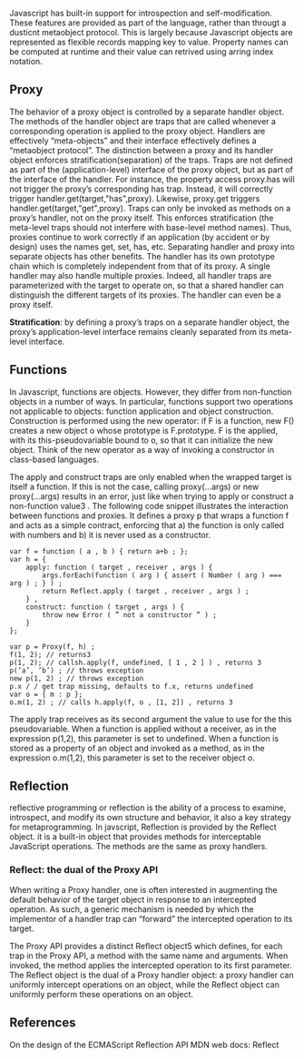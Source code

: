 Javascript has built-in support for introspection and self-modification. These features
are provided as part of the language, rather than througt a dusticnt metaobject protocol.
This is largely because Javascript objects are represented as flexible records mapping key
to value. Property names can be computed at runtime and their value can retrived using arring
index notation.

## Proxy
The behavior of a proxy object is controlled by a separate handler object. The methods of the
handler object are traps that are called whenever a corresponding operation is applied to
the proxy object. Handlers are effectively “meta-objects” and their interface effectively
defines a “metaobject protocol”.
The distinction between a proxy and its handler object enforces stratification(separation) of
the traps. Traps are not defined as part of the (application-level) interface of the
proxy object, but as part of the interface of the handler. For instance, the property
access proxy.has will not trigger the proxy’s corresponding has trap. Instead, it
will correctly trigger handler.get(target,"has",proxy). Likewise, proxy.get triggers
handler.get(target,"get",proxy). Traps can only be invoked as methods on a proxy’s
handler, not on the proxy itself. This enforces stratification (the meta-level traps should
not interfere with base-level method names). Thus, proxies continue to work correctly
if an application (by accident or by design) uses the names get, set, has, etc.
Separating handler and proxy into separate objects has other benefits. The handler
has its own prototype chain which is completely independent from that of its proxy. A
single handler may also handle multiple proxies. Indeed, all handler traps are parameterized
with the target to operate on, so that a shared handler can distinguish the different targets
of its proxies. The handler can even be a proxy itself.

**Stratification**: by defining a proxy’s traps on a separate handler object, the proxy’s
application-level interface remains cleanly separated from its meta-level interface.

## Functions
In Javascript, functions are objects. However, they differ from non-function objects in
a number of ways. In particular, functions support two operations not applicable to
objects: function application and object construction. Construction is performed using
the new operator: if F is a function, new F() creates a new object o whose prototype is
F.prototype. F is the applied, with its this-pseudovariable bound to o, so that it can
initialize the new object. Think of the new operator as a way of invoking a constructor
in class-based languages.

The apply and construct traps are only enabled when the wrapped target is itself a
function. If this is not the case, calling proxy(...args) or new proxy(...args) results
in an error, just like when trying to apply or construct a non-function value3
. The
following code snippet illustrates the interaction between functions and proxies. It
defines a proxy p that wraps a function f and acts as a simple contract, enforcing that
a) the function is only called with numbers and b) it is never used as a constructor.

```
var f = function ( a , b ) { return a+b ; };
var h = {
    apply: function ( target , receiver , args ) {
        args.forEach(function ( arg ) { assert ( Number ( arg ) === arg ) ; } ) ;
        return Reflect.apply ( target , receiver , args ) ;
    } ,
    construct: function ( target , args ) {
        throw new Error ( ” not a constructor ” ) ;
    }
};

var p = Proxy(f, h) ;
f(1, 2); // returns3
p(1, 2); // callsh.apply(f, undefined, [ 1 , 2 ] ) , returns 3
p(’a’, ’b’) ; // throws exception
new p(1, 2) ; // throws exception
p.x / / get trap missing, defaults to f.x, returns undefined
var o = { m : p };
o.m(1, 2) ; // calls h.apply(f, o , [1, 2]) , returns 3
```
The apply trap receives as its second argument the value to use for the this
pseudovariable. When a function is applied without a receiver, as in the expression
p(1,2), this parameter is set to undefined. When a function is stored as a property
of an object and invoked as a method, as in the expression o.m(1,2), this parameter
is set to the receiver object o.

## Reflection
reflective programming or reflection is the ability of a process to examine, introspect,
and modify its own structure and behavior, it also a key strategy for metaprogramming.
In javscript, Reflection is provided by the Reflect object. it is a built-in object that provides
methods for interceptable JavaScript operations. The methods are the same as  proxy handlers.

### Reflect: the dual of the Proxy API
When writing a Proxy handler, one is often interested in augmenting the default behavior of
the target object in response to an intercepted operation. As such, a generic mechanism is
needed by which the implementor of a handler trap can “forward” the intercepted operation to
its target. 

The Proxy API provides a distinct Reflect object5 which defines, for each trap in the
Proxy API, a method with the same name and arguments. When invoked, the method
applies the intercepted operation to its first parameter. The Reflect object is the dual 
of a Proxy handler object: a proxy handler can uniformly intercept operations on an object, 
while the Reflect object can uniformly perform these operations on an object. 

## References

On the design of the ECMAScript Reflection API
MDN web docs: Reflect